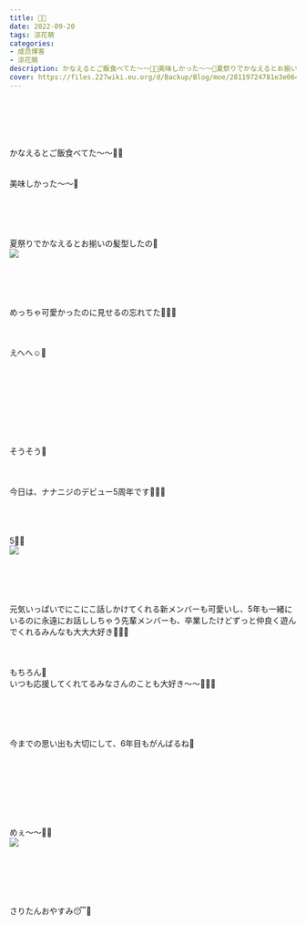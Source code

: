 ```yaml
---
title: 🎂🎈
date: 2022-09-20
tags: 涼花萌
categories: 
- 成员博客
- 涼花萌
description: かなえるとご飯食べてた〜〜🍚💓美味しかった〜〜🥰夏祭りでかなえるとお揃いの髪型したの🎀めっちゃ可愛かったのに見せるの忘れてた🧚🏻‍♀️えへへ☺️💓...
cover: https://files.227wiki.eu.org/d/Backup/Blog/moe/28119724781e3e064af9415b454b0.jpg 
---
```

<div class="blog_detail__main">
<br/>
<br/>
<br/>
<br/>
<br/>
かなえるとご飯食べてた〜〜🍚💓<br/>
<br/>
<br/>
美味しかった〜〜🥰<br/>
<br/>
<br/>
<br/>
<br/>
<br/>
夏祭りでかなえるとお揃いの髪型したの🎀<br/>
<img src="https://files.227wiki.eu.org/d/Backup/Blog/moe/28119724781e3e064af9415b454b0.jpg"><br/>
<br/>
<br/>
<br/>
<br/>
<br/>
めっちゃ可愛かったのに見せるの忘れてた🧚🏻‍♀️<br/>
<br/>
<br/>
<br/>
えへへ☺️💓<br/>
<br/>
<br/>
<br/>
<br/>
<br/>
<br/>
<br/>
<br/>
<br/>
そうそう💫<br/>
<br/>
<br/>
<br/>
今日は、ナナニジのデビュー5周年です🧚🏻‍♀️<br/>
<br/>
<br/>
<br/>
<br/>
5🖐🏻<br/>
<img src="https://files.227wiki.eu.org/d/Backup/Blog/moe/28119724781e3e064af9415b454b0-01.jpg"><br/>
<br/>
<br/>
<br/>
<br/>
<br/>
元気いっぱいでにこにこ話しかけてくれる新メンバーも可愛いし、5年も一緒にいるのに永遠にお話ししちゃう先輩メンバーも、卒業したけどずっと仲良く遊んでくれるみんなも大大大好き🥰💓💓<br/>
<br/>
<br/>
<br/>
もちろん💓<br/>
いつも応援してくれてるみなさんのことも大好き〜〜🥰💓💓<br/>
<br/>
<br/>
<br/>
<br/>
<br/>
今までの思い出も大切にして、6年目もがんばるね💓<br/>
<br/>
<br/>
<br/>
<br/>
<br/>
<br/>
<br/>
<br/>
めぇ〜〜🐏🐑<br/>
<img src="https://files.227wiki.eu.org/d/Backup/Blog/moe/28119724781e3e064af9415b454b0-02.jpg"><br/>
<br/>
<br/>
<br/>
<br/>
<br/>
<br/>
さりたんおやすみ😴💓
<!--twitter-->

<!--//twitter-->
</img></img></img></div>